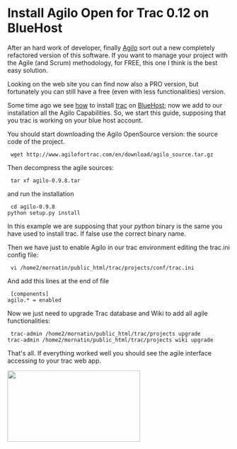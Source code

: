 # Install Agilo Open for Trac 0.12 on BlueHost

After an hard work of developer, finally <a href="http://www.agilofortrac.com/">Agilo</a> sort out a new completely refactored version of this software. If you want to manage your project with the Agile (and Scrum) methodology, for FREE, this one I think is the best easy solution.

Looking on the web site you can find now also a PRO version, but fortunately you can still have a free (even with less functionalities) version.

Some time ago we see <a href="http://blog.mornati.net/2012/01/13/trac-0-12-on-bluehost-with-python-2-7/">how</a> to install <a href="http://trac.edgewall.org/">trac</a> on <a href="http://www.bluehost.com/">BlueHost</a>; now we add to our installation all the Agilo Capabilities.
So, we start this guide, supposing that you trac is working on your blue host account.

You should start downloading the Agilo OpenSource version: the source code of the project.
<pre><code> wget http://www.agilofortrac.com/en/download/agilo_source.tar.gz</code></pre>
Then decompress the agile sources:
<pre><code> tar xf agilo-0.9.8.tar</code></pre>
and run the installation
<pre><code> cd agilo-0.9.8
python setup.py install</code></pre>
In this example we are supposing that your <em>python</em> binary is the same you have used to install trac. If false use the correct binary name.

Then we have just to enable Agilo in our trac environment editing the trac.ini config file:
<pre><code> vi /home2/mornatin/public_html/trac/projects/conf/trac.ini</code></pre>
And add this lines at the end of file
<pre><code> [components]
agilo.* = enabled</code></pre>
Now we just need to upgrade Trac database and Wiki to add all agile functionalities:
<pre><code> trac-admin /home2/mornatin/public_html/trac/projects upgrade
trac-admin /home2/mornatin/public_html/trac/projects wiki upgrade</code></pre>
That's all. If everything worked well you should see the agile interface accessing to your trac web app.

<a href="https://res.cloudinary.com/blog-mornati-net/image/upload/v1391641345/Schermata-05-2456073-alle-21_50_49_pchxku.png"><img class="aligncenter size-medium wp-image-483" title="Schermata 05-2456073 alle 21.50.49" src="https://res.cloudinary.com/blog-mornati-net/image/upload/h_161,w_300/v1391641345/Schermata-05-2456073-alle-21_50_49_pchxku.png" alt="" width="300" height="161" /></a>